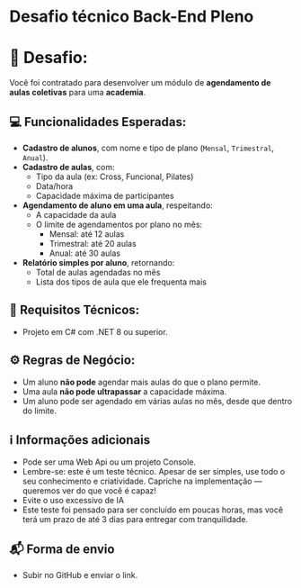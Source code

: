 # Desafio técnico Back-End Pleno

# 📝 Desafio:

Você foi contratado para desenvolver um módulo de **agendamento de aulas coletivas** para uma **academia**.

## 💻 Funcionalidades Esperadas:

- **Cadastro de alunos**, com nome e tipo de plano (`Mensal`, `Trimestral`, `Anual`).
- **Cadastro de aulas**, com:
    - Tipo da aula (ex: Cross, Funcional, Pilates)
    - Data/hora
    - Capacidade máxima de participantes
- **Agendamento de aluno em uma aula**, respeitando:
    - A capacidade da aula
    - O limite de agendamentos por plano no mês:
        - Mensal: até 12 aulas
        - Trimestral: até 20 aulas
        - Anual: até 30 aulas
- **Relatório simples por aluno**, retornando:
    - Total de aulas agendadas no mês
    - Lista dos tipos de aula que ele frequenta mais

## 🧪 Requisitos Técnicos:

- Projeto em C# com .NET 8 ou superior.

## ⚙️ Regras de Negócio:

- Um aluno **não pode** agendar mais aulas do que o plano permite.
- Uma aula **não pode ultrapassar** a capacidade máxima.
- Um aluno pode ser agendado em várias aulas no mês, desde que dentro do limite.

## ℹ️ Informações adicionais

- Pode ser uma Web Api ou um projeto Console.
- Lembre-se: este é um teste técnico. Apesar de ser simples, use todo o seu conhecimento e criatividade. Capriche na implementação — queremos ver do que você é capaz!
- Evite o uso excessivo de IA
- Este teste foi pensado para ser concluído em poucas horas, mas você terá um prazo de até 3 dias para entregar com tranquilidade.

## 📬 Forma de envio

- Subir no GitHub e enviar o link.